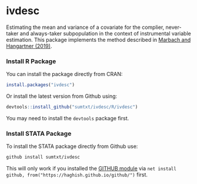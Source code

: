 # ivdesc

Estimating the mean and variance of a covariate for the complier, never-taker and always-taker subpopulation in the context of instrumental variable estimation. This package implements the method described in [Marbach and Hangartner (2019)](https://doi.org/10.1017/pan.2019.48). 


### Install R Package 

You can install the package directly from CRAN: 

```R
install.packages("ivdesc")
```

Or install the latest version from Github using:  

```R
devtools::install_github("sumtxt/ivdesc/R/ivdesc")
```

You may need to install the `devtools` package first. 


### Install STATA Package

To install the STATA package directly from Github use:

```STATA
github install sumtxt/ivdesc
```

This will only work if you installed the [GITHUB module](https://github.com/haghish/github) via `net install github, from("https://haghish.github.io/github/")` first. 
